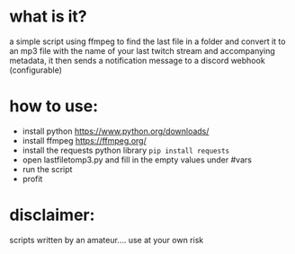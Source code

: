 # what is it?
a simple script using ffmpeg to find the last file in a folder and convert it to an mp3 file with the name of your last twitch stream and accompanying metadata, it then sends a notification message to a discord webhook (configurable)

# how to use:
- install python https://www.python.org/downloads/ 
- install ffmpeg https://ffmpeg.org/
- install the requests python library ```pip install requests```
- open lastfiletomp3.py and fill in the empty values under #vars
- run the script
- profit

# disclaimer:
scripts written by an amateur.... use at your own risk